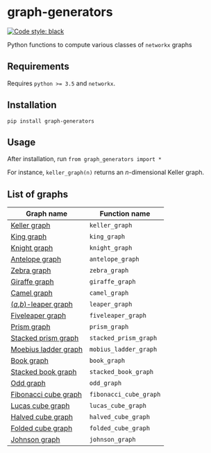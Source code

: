 # graph-generators
[![Code style: black](https://img.shields.io/badge/code%20style-black-000000.svg)](https://github.com/psf/black)

Python functions to compute various classes of `networkx` graphs

## Requirements
Requires `python >= 3.5` and `networkx`.

## Installation
`pip install graph-generators`

## Usage
After installation, run `from graph_generators import *`

For instance, `keller_graph(n)` returns an _n_-dimensional Keller graph.

## List of graphs

| Graph name     | Function name |
|---------|---------------|
| [Keller graph](https://mathworld.wolfram.com/KellerGraph.html) | `keller_graph` |
| [King graph](https://mathworld.wolfram.com/KingGraph.html) | `king_graph` |
| [Knight graph](https://mathworld.wolfram.com/KnightGraph.html) | `knight_graph` |
| [Antelope graph](https://mathworld.wolfram.com/AntelopeGraph.html) | `antelope_graph` |
| [Zebra graph](https://mathworld.wolfram.com/ZebraGraph.html) | `zebra_graph` |
| [Giraffe graph](https://mathworld.wolfram.com/GiraffeGraph.html) | `giraffe_graph` |
| [Camel graph](https://mathworld.wolfram.com/CamelGraph.html) | `camel_graph` |
| [(_a_,_b_)-leaper graph](https://mathworld.wolfram.com/LeaperGraph.html) | `leaper_graph` |
| [Fiveleaper graph](https://mathworld.wolfram.com/FiveleaperGraph.html) | `fiveleaper_graph` |
| [Prism graph](https://mathworld.wolfram.com/PrismGraph.html) | `prism_graph` |
| [Stacked prism graph](https://mathworld.wolfram.com/StackedPrismGraph.html) | `stacked_prism_graph` |
| [Moebius ladder graph](https://mathworld.wolfram.com/MoebiusLadder.html) | `mobius_ladder_graph` |
| [Book graph](https://mathworld.wolfram.com/BookGraph.html) | `book_graph` |
| [Stacked book graph](https://mathworld.wolfram.com/StackedBookGraph.html) | `stacked_book_graph` |
| [Odd graph](https://mathworld.wolfram.com/OddGraph.html) | `odd_graph` |
| [Fibonacci cube graph](https://mathworld.wolfram.com/FibonacciCubeGraph.html) | `fibonacci_cube_graph` |
| [Lucas cube graph](https://mathworld.wolfram.com/LucasCubeGraph.html) | `lucas_cube_graph` |
| [Halved cube graph](https://mathworld.wolfram.com/HalvedCubeGraph.html) | `halved_cube_graph` |
| [Folded cube graph](https://mathworld.wolfram.com/FoldedCubeGraph.html) | `folded_cube_graph` |
| [Johnson graph](https://mathworld.wolfram.com/JohnsonGraph.html) | `johnson_graph` |